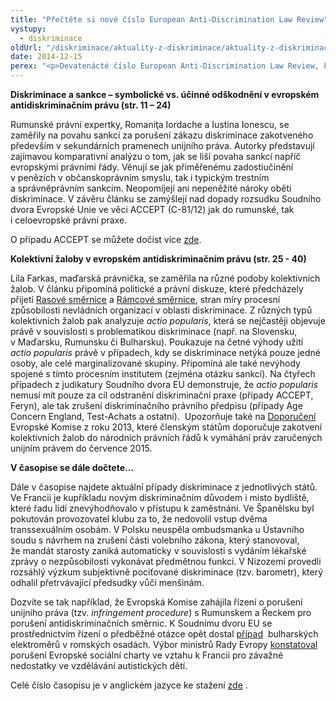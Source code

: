```yaml
---
title: "Přečtěte si nové číslo European Anti-Discrimination Law Review"
vystupy:
  - diskriminace
oldUrl: "/diskriminace/aktuality-z-diskriminace/aktuality-z-diskriminace-2014/prectete-si-nove-cislo-european-anti-discrimination-law-review/"
date: 2014-12-15
perex: "<p>Devatenácté číslo European Anti-Discrimination Law Review, které vyšlo v listopadu 2014, přináší novinky, analýzy a informace o vývoji antidiskriminačního práva v členských státech Evropské unie, bývalé jugoslávské republice Makedonii, Turecku, Islandu, Lichtenštejnsku a Norsku. Aktuální číslo reflektuje právní a judikaturní stav k 15. červnu 2014.</p>"
---
```


<!-- imported from the old website -->

<p><strong>Diskriminace a sankce – symbolické vs. účinné odškodnění v evropském antidiskriminačním právu (str. 11 – 24)</strong></p><p class="align-blok">Rumunské právní expertky, Romaniţa Iordache a Iustina Ionescu, se zaměřily na povahu sankcí za porušení zákazu diskriminace zakotveného především v sekundárních pramenech unijního práva. Autorky představují zajímavou komparativní analýzu o tom, jak se liší povaha sankcí napříč evropskými právními řády. Věnují se jak přiměřenému zadostiučinění v penězích v občanskoprávním smyslu, tak i typickým trestním a správněprávním sankcím. Neopomíjejí ani nepeněžité nároky oběti diskriminace. V závěru článku se zamýšlejí nad dopady rozsudku Soudního dvora Evropské Unie ve věci ACCEPT (C-81/12) jak do rumunské, tak i celoevropské právní praxe.</p><p>O případu ACCEPT se můžete dočíst více <a href="http://www.ochrance.cz/diskriminace/aktuality-z-diskriminace/aktuality-z-diskriminace-2013/soudni-dvur-evropske-unie-rozhodl-o-homofobnim-prohlaseni-patrona-fotbaloveho-klubu/">zde</a>.</p><p><strong>Kolektivní žaloby v evropském antidiskriminačním právu (str. 25 - 40)</strong></p><p class="align-blok">Lila Farkas, maďarská právnička, se zaměřila na různé podoby kolektivních žalob. V článku připomíná politické a právní diskuze, které předcházely přijetí <a href="http://www.ochrance.cz/uploads-import/DISKRIMINACE/pravni_predpisy/SMERNICE_RADY_zasada_rovneho_zachazeni.pdf">Rasové směrnice</a> a <a href="http://www.ochrance.cz/uploads-import/DISKRIMINACE/pravni_predpisy/SMERNICE_RADY_obecny_ramec_pro_rovne_zachazeni_v_zamestnani.pdf">Rámcové směrnice</a>, stran míry procesní způsobilosti nevládních organizací v oblasti diskriminace. Z různých typů kolektivních žalob pak analyzuje <em>actio popularis</em>, která se nejčastěji objevuje právě v souvislosti s problematikou diskriminace (např. na Slovensku, v Maďarsku, Rumunsku či Bulharsku). Poukazuje na četné výhody užití <em>actio popularis</em> právě v případech, kdy se diskriminace netýká pouze jedné osoby, ale celé marginalizované skupiny. Připomíná ale také nevýhody spojené s tímto procesním institutem (zejména otázku sankcí). Na čtyřech případech z judikatury Soudního dvora EU demonstruje, že <em>actio popularis</em> nemusí mít pouze za cíl odstranění diskriminační praxe (případy ACCEPT, Feryn), ale tak zrušení diskriminačního právního předpisu (případy Age Concern England, Test-Achats a ostatní).  Upozorňuje také na <a title="Otevření do nového okna" href="http://ec.europa.eu/justice/newsroom/civil/news/130611_en.htm" target="_blank">Doporučení</a>  Evropské Komise z roku 2013, které členským státům doporučuje zakotvení kolektivních žalob do národních právních řádů k vymáhání práv zaručených unijním právem do července 2015.</p><p><strong>V časopise se dále dočtete…</strong></p><p class="align-blok">Dále v časopise najdete aktuální případy diskriminace z jednotlivých států. Ve Francii je kupříkladu novým diskriminačním důvodem i místo bydliště, které řadu lidí znevýhodňovalo v přístupu k zaměstnání. Ve Španělsku byl pokutován provozovatel klubu za to, že nedovolil vstup dvěma transsexuálním osobám. V Polsku neuspěla ombudsmanka u Ústavního soudu s návrhem na zrušení části volebního zákona, který stanovoval, že mandát starosty zaniká automaticky v souvislosti s vydáním lékařské zprávy o nezpůsobilosti vykonávat předmětnou funkci. V Nizozemí provedli rozsáhlý výzkum subjektivně pociťované diskriminace (tzv. barometr), který odhalil přetrvávající předsudky vůči menšinám. </p><p class="align-blok">Dozvíte se tak například, že Evropská Komise zahájila řízení o porušení unijního práva (tzv. <em>infringement procedure</em>) s Rumunskem a Řeckem pro porušení antidiskriminačních směrnic. K Soudnímu dvoru EU se prostřednictvím řízení o předběžné otázce opět dostal <a title="Otevření do nového okna" href="http://www.non-discrimination.net/content/media/BG-40-Prelim%20ref.pdf" target="_blank">případ</a>  bulharských elektroměrů v romských osadách. Výbor ministrů Rady Evropy <a href="https://wcd.coe.int/ViewDoc.jsp?id=2157099&amp;Site=CM" target="_blank">konstatoval</a> porušení Evropské sociální charty ve vztahu k Francii pro závažné nedostatky ve vzdělávání autistických dětí. </p><p>Celé číslo časopisu je v anglickém jazyce ke stažení <a title="Otevření do nového okna" href="http://www.non-discrimination.net/content/issue-no-19-european-anti-discrimination-law-review" target="_blank">zde</a> .</p>
